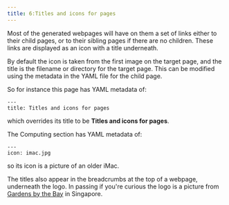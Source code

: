 ```yaml
---
title: 6:Titles and icons for pages
---
```

Most of the generated webpages will have on them a set of links
either to their child pages, or to their sibling pages if there
are no children. These links are displayed as an icon with a
title underneath.

By default the icon is taken from the first image on the target
page, and the title is the filename or directory for the target
page. This can be modified using the metadata in the YAML file
for the child page.

So for instance this page has YAML metadata of:

~~~
---
title: Titles and icons for pages
~~~

which overrides its title to be **Titles and icons for pages**.

The Computing section has YAML metadata of:

~~~
---
icon: imac.jpg
~~~

so its icon is a picture of an older iMac.

The titles also appear in the breadcrumbs at the top of a
webpage, underneath the logo. In passing if you're curious
the logo is a picture from
[Gardens by the Bay](https://www.gardensbythebay.com.sg/) in Singapore.
